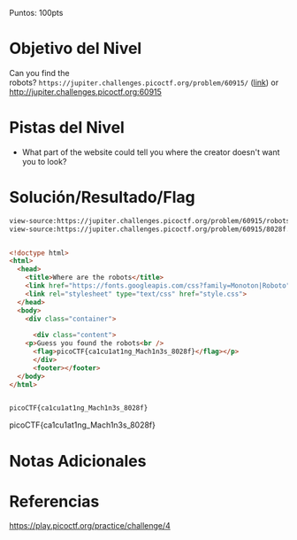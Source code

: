 Puntos: 100pts
# Objetivo del Nivel

Can you find the robots? `https://jupiter.challenges.picoctf.org/problem/60915/` ([link](https://jupiter.challenges.picoctf.org/problem/60915/)) or http://jupiter.challenges.picoctf.org:60915
# Pistas del Nivel
- What part of the website could tell you where the creator doesn't want you to look?
# Solución/Resultado/Flag

```html
view-source:https://jupiter.challenges.picoctf.org/problem/60915/robots.txt
view-source:https://jupiter.challenges.picoctf.org/problem/60915/8028f.html


<!doctype html>
<html>
  <head>
    <title>Where are the robots</title>
    <link href="https://fonts.googleapis.com/css?family=Monoton|Roboto" rel="stylesheet">
    <link rel="stylesheet" type="text/css" href="style.css">
  </head>
  <body>
    <div class="container">
      
      <div class="content">
	<p>Guess you found the robots<br />
	  <flag>picoCTF{ca1cu1at1ng_Mach1n3s_8028f}</flag></p>
      </div>
      <footer></footer>
  </body>
</html>


picoCTF{ca1cu1at1ng_Mach1n3s_8028f}
```

picoCTF{ca1cu1at1ng_Mach1n3s_8028f}
# Notas Adicionales
# Referencias

https://play.picoctf.org/practice/challenge/4
